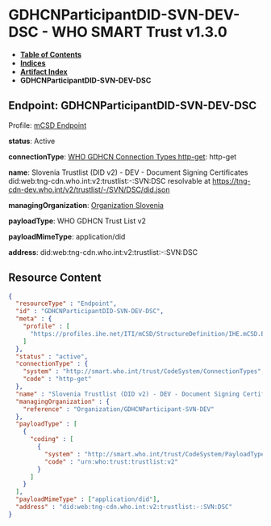 # GDHCNParticipantDID-SVN-DEV-DSC - WHO SMART Trust v1.3.0

* [**Table of Contents**](toc.md)
* [**Indices**](indices.md)
* [**Artifact Index**](artifacts.md)
* **GDHCNParticipantDID-SVN-DEV-DSC**

## Endpoint: GDHCNParticipantDID-SVN-DEV-DSC

Profile: [mCSD Endpoint](https://profiles.ihe.net/ITI/mCSD/4.0.0/StructureDefinition-IHE.mCSD.Endpoint.html)

**status**: Active

**connectionType**: [WHO GDHCN Connection Types http-get](CodeSystem-ConnectionTypes.md#ConnectionTypes-http-get): http-get

**name**: Slovenia Trustlist (DID v2) - DEV - Document Signing Certificates did:web:tng-cdn.who.int:v2:trustlist:-:SVN:DSC resolvable at https://tng-cdn-dev.who.int/v2/trustlist/-/SVN/DSC/did.json

**managingOrganization**: [Organization Slovenia](Organization-GDHCNParticipant-SVN-DEV.md)

**payloadType**: WHO GDHCN Trust List v2

**payloadMimeType**: application/did

**address**: did:web:tng-cdn.who.int:v2:trustlist:-:SVN:DSC



## Resource Content

```json
{
  "resourceType" : "Endpoint",
  "id" : "GDHCNParticipantDID-SVN-DEV-DSC",
  "meta" : {
    "profile" : [
      "https://profiles.ihe.net/ITI/mCSD/StructureDefinition/IHE.mCSD.Endpoint"
    ]
  },
  "status" : "active",
  "connectionType" : {
    "system" : "http://smart.who.int/trust/CodeSystem/ConnectionTypes",
    "code" : "http-get"
  },
  "name" : "Slovenia Trustlist (DID v2) - DEV - Document Signing Certificates\ndid:web:tng-cdn.who.int:v2:trustlist:-:SVN:DSC\nresolvable at https://tng-cdn-dev.who.int/v2/trustlist/-/SVN/DSC/did.json",
  "managingOrganization" : {
    "reference" : "Organization/GDHCNParticipant-SVN-DEV"
  },
  "payloadType" : [
    {
      "coding" : [
        {
          "system" : "http://smart.who.int/trust/CodeSystem/PayloadTypes",
          "code" : "urn:who:trust:trustlist:v2"
        }
      ]
    }
  ],
  "payloadMimeType" : ["application/did"],
  "address" : "did:web:tng-cdn.who.int:v2:trustlist:-:SVN:DSC"
}

```
